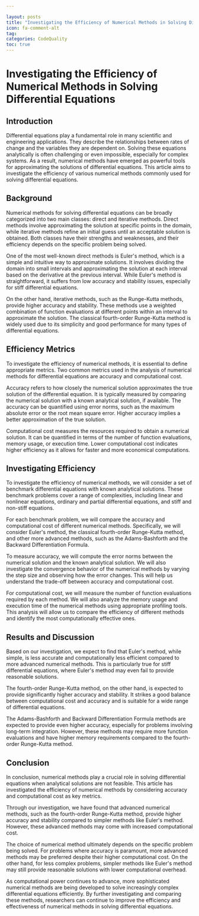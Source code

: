 ```yaml
---

layout: posts
title: "Investigating the Efficiency of Numerical Methods in Solving Differential Equations"
icon: fa-comment-alt
tag:      
categories: CodeQuality
toc: true
---
```




# Investigating the Efficiency of Numerical Methods in Solving Differential Equations

## Introduction

Differential equations play a fundamental role in many scientific and engineering applications. They describe the relationships between rates of change and the variables they are dependent on. Solving these equations analytically is often challenging or even impossible, especially for complex systems. As a result, numerical methods have emerged as powerful tools for approximating the solutions of differential equations. This article aims to investigate the efficiency of various numerical methods commonly used for solving differential equations.

## Background

Numerical methods for solving differential equations can be broadly categorized into two main classes: direct and iterative methods. Direct methods involve approximating the solution at specific points in the domain, while iterative methods refine an initial guess until an acceptable solution is obtained. Both classes have their strengths and weaknesses, and their efficiency depends on the specific problem being solved.

One of the most well-known direct methods is Euler's method, which is a simple and intuitive way to approximate solutions. It involves dividing the domain into small intervals and approximating the solution at each interval based on the derivative at the previous interval. While Euler's method is straightforward, it suffers from low accuracy and stability issues, especially for stiff differential equations.

On the other hand, iterative methods, such as the Runge-Kutta methods, provide higher accuracy and stability. These methods use a weighted combination of function evaluations at different points within an interval to approximate the solution. The classical fourth-order Runge-Kutta method is widely used due to its simplicity and good performance for many types of differential equations.

## Efficiency Metrics

To investigate the efficiency of numerical methods, it is essential to define appropriate metrics. Two common metrics used in the analysis of numerical methods for differential equations are accuracy and computational cost.

Accuracy refers to how closely the numerical solution approximates the true solution of the differential equation. It is typically measured by comparing the numerical solution with a known analytical solution, if available. The accuracy can be quantified using error norms, such as the maximum absolute error or the root mean square error. Higher accuracy implies a better approximation of the true solution.

Computational cost measures the resources required to obtain a numerical solution. It can be quantified in terms of the number of function evaluations, memory usage, or execution time. Lower computational cost indicates higher efficiency as it allows for faster and more economical computations.

## Investigating Efficiency

To investigate the efficiency of numerical methods, we will consider a set of benchmark differential equations with known analytical solutions. These benchmark problems cover a range of complexities, including linear and nonlinear equations, ordinary and partial differential equations, and stiff and non-stiff equations.

For each benchmark problem, we will compare the accuracy and computational cost of different numerical methods. Specifically, we will consider Euler's method, the classical fourth-order Runge-Kutta method, and other more advanced methods, such as the Adams-Bashforth and the Backward Differentiation Formula.

To measure accuracy, we will compute the error norms between the numerical solution and the known analytical solution. We will also investigate the convergence behavior of the numerical methods by varying the step size and observing how the error changes. This will help us understand the trade-off between accuracy and computational cost.

For computational cost, we will measure the number of function evaluations required by each method. We will also analyze the memory usage and execution time of the numerical methods using appropriate profiling tools. This analysis will allow us to compare the efficiency of different methods and identify the most computationally effective ones.

## Results and Discussion

Based on our investigation, we expect to find that Euler's method, while simple, is less accurate and computationally less efficient compared to more advanced numerical methods. This is particularly true for stiff differential equations, where Euler's method may even fail to provide reasonable solutions.

The fourth-order Runge-Kutta method, on the other hand, is expected to provide significantly higher accuracy and stability. It strikes a good balance between computational cost and accuracy and is suitable for a wide range of differential equations.

The Adams-Bashforth and Backward Differentiation Formula methods are expected to provide even higher accuracy, especially for problems involving long-term integration. However, these methods may require more function evaluations and have higher memory requirements compared to the fourth-order Runge-Kutta method.

## Conclusion

In conclusion, numerical methods play a crucial role in solving differential equations when analytical solutions are not feasible. This article has investigated the efficiency of numerical methods by considering accuracy and computational cost as key metrics.

Through our investigation, we have found that advanced numerical methods, such as the fourth-order Runge-Kutta method, provide higher accuracy and stability compared to simpler methods like Euler's method. However, these advanced methods may come with increased computational cost.

The choice of numerical method ultimately depends on the specific problem being solved. For problems where accuracy is paramount, more advanced methods may be preferred despite their higher computational cost. On the other hand, for less complex problems, simpler methods like Euler's method may still provide reasonable solutions with lower computational overhead.

As computational power continues to advance, more sophisticated numerical methods are being developed to solve increasingly complex differential equations efficiently. By further investigating and comparing these methods, researchers can continue to improve the efficiency and effectiveness of numerical methods in solving differential equations.